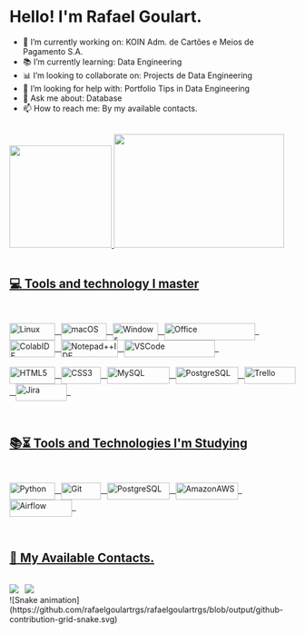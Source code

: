 # Hello! I'm Rafael Goulart.

 - 💼 I’m currently working on: KOIN Adm. de Cartões e Meios de Pagamento S.A.
 - 📚 I’m currently learning: Data Engineering
 - 📊 I’m looking to collaborate on: Projects de Data Engineering
 - 🤔 I’m looking for help with: Portfolio Tips in Data Engineering
 - 💬 Ask me about: Database
 - 📫 How to reach me: By my available contacts.

</br>

<div>
    <a href="https://github.com/rafaelgoulartrgs">
    <img height="180cm" src="https://github-readme-stats.vercel.app/api?username=rafaelgoulartrgs&show_icons=true&theme=merko"/>
    <img height="200cm"  width="300cm" src="https://github-readme-stats.vercel.app/api/top-langs/?username=rafaelgoulartrgs&layout=compac&theme=merko">
</div>

</br>

## 💻 Tools and technology I master

<div style="display: inline_bloco"><br/>
    <p><img align="Center" alt="Linux" height="30" width="80" src="https://img.shields.io/badge/Linux-FCC624?style=for-the-badge&logo=linux&logoColor=black"/>&ensp;
    <img align="Center" alt="macOS" height="30" width="80" src="https://img.shields.io/badge/mac%20os-000000?style=for-the-badge&logo=apple&logoColor=white"/>&ensp;
    <img align="Center" alt="Windows" height="30" width="80" src="https://img.shields.io/badge/Windows-0078D6?style=for-the-badge&logo=windows&logoColor=white"/>&ensp;
    <img align="Center" alt="Office" height="30" width="160" src="https://img.shields.io/badge/Microsoft_Office-D83B01?style=for-the-badge&logo=microsoft-office&logoColor=white"/>&ensp;
    <img align="Center" alt="ColabIDE" height="30" width="80" src="https://img.shields.io/badge/Colab-F9AB00?style=for-the-badge&logo=googlecolab&color=525252"/>&ensp;
    <img align="Center" alt="Notepad++IDE" height="30" width="100" src="https://img.shields.io/badge/Notepad++-90E59A.svg?style=for-the-badge&logo=notepad%2B%2B&logoColor=black"/>&ensp;
    <img align="Center" alt="VSCode" height="30" width="160" src="https://img.shields.io/badge/Visual_Studio_Code-0078D4?style=for-the-badge&logo=visual%20studio%20code&logoColor=white"/>&ensp;
    </br></br>
    <img align="Center" alt="HTML5" height="30" width="80" src="https://img.shields.io/badge/HTML5-E34F26?style=for-the-badge&logo=html5&logoColor=white"/>&ensp;
    <img align="Center" alt="CSS3" height="30" width="70" src="https://img.shields.io/badge/CSS3-1572B6?style=for-the-badge&logo=css3&logoColor=white"/>&ensp;
    <img align="Center" alt="MySQL" height="30" width="110" src="https://img.shields.io/badge/MySQL-00000F?style=for-the-badge&logo=mysql&logoColor=white"/>&ensp;
    <img align="Center" alt="PostgreSQL" height="30" width="110" src="https://img.shields.io/badge/PostgreSQL-316192?style=for-the-badge&logo=postgresql&logoColor=white"/>&ensp;
    <img align="Center" alt="Trello" height="30" width="90" src="https://img.shields.io/badge/Trello-0052CC?style=for-the-badge&logo=trello&logoColor=white"/>&ensp;
    <img align="Center" alt="Jira" height="30" width="90" src="https://img.shields.io/badge/Jira-0052CC?style=for-the-badge&logo=Jira&logoColor=white"/>&ensp;</p>
    
</div>

</br>

## 📚⏳ Tools and Technologies I'm Studying

<div style="display: inline_bloco"><br/>
    <p><img align="Center" alt="Python" height="30" width="80" src="https://img.shields.io/badge/Python-3776AB?style=for-the-badge&logo=python&logoColor=white"/>&ensp;
    <img align="Center" alt="Git" height="30" width="70" src="https://img.shields.io/badge/GIT-E44C30?style=for-the-badge&logo=git&logoColor=white"/>&ensp;
    <img align="Center" alt="PostgreSQL" height="30" width="110" src="https://img.shields.io/badge/PostgreSQL-316192?style=for-the-badge&logo=postgresql&logoColor=white"/>&ensp;
    <img align="Center" alt="AmazonAWS" height="30" width="110" src="https://img.shields.io/badge/Amazon_AWS-FF9900?style=for-the-badge&logo=amazonaws&logoColor=white"/>&ensp;
    <img align="Center" alt="Airflow" height="30" width="110" src="https://img.shields.io/badge/Airflow-017CEE?style=for-the-badge&logo=Apache%20Airflow&logoColor=white"/>&ensp;</p>
</div>

</br>

## 📱 My Available Contacts.

</br>

<div>
    <a href="https://www.linkedin.com/in/rafael-goulart-558569168/" targe="_blank"><img src="https://img.shields.io/badge/LinkedIn-0077B5?style=for-the-badge&logo=linkedin&logoColor=white" target="_blank"></a>&ensp;
    <a href="mailto:rafael.goulartrgs@outlook.com" targe="_blank"><img src="https://img.shields.io/badge/Microsoft_Outlook-0078D4?style=for-the-badge&logo=microsoft-outlook&logoColor=white" target="_blank"></a>&ensp;
</div>
![Snake animation](https://github.com/rafaelgoulartrgs/rafaelgoulartrgs/blob/output/github-contribution-grid-snake.svg)

